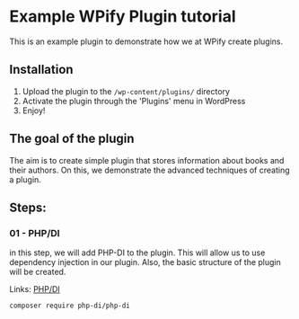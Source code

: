 # Example WPify Plugin tutorial

This is an example plugin to demonstrate how we at WPify create plugins. 

## Installation

1. Upload the plugin to the `/wp-content/plugins/` directory
2. Activate the plugin through the 'Plugins' menu in WordPress
3. Enjoy!

## The goal of the plugin

The aim is to create simple plugin that stores information about books and their authors. On this, we demonstrate
the advanced techniques of creating a plugin.

## Steps:

### 01 - PHP/DI

in this step, we will add PHP-DI to the plugin. This will allow us to use dependency injection in our plugin.
Also, the basic structure of the plugin will be created.

Links: [PHP/DI](https://php-di.org/)

```bash
composer require php-di/php-di
```
